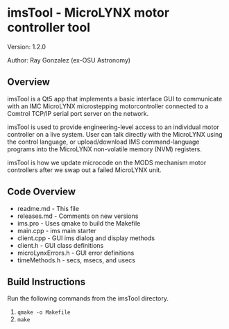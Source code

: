 # imsTool - MicroLYNX motor controller tool
Version: 1.2.0

Author: Ray Gonzalez (ex-OSU Astronomy)

## Overview
imsTool is a Qt5 app that implements a basic interface GUI to communicate with an IMC MicroLYNX microstepping motorcontroller connected to a Comtrol TCP/IP serial port server on the network.

imsTool is used to provide engineering-level access to an individual motor controller on a live system.  User can talk directly 
with the MicroLYNX using the control language, or upload/download IMS command-language programs into the MicroLYNX non-volatile
memory (NVM) registers.

imsTool is how we update microcode on the MODS mechanism motor controllers after we swap out a failed MicroLYNX unit.

## Code Overview
- readme.md - This file
- releases.md - Comments on new versions
- ims.pro - Uses qmake to build the Makefile
- main.cpp - ims main starter
- client.cpp - GUI ims dialog and display methods
- client.h - GUI class definitions
- microLynxErrors.h - GUI error definitions
- timeMethods.h - secs, msecs, and usecs

## Build Instructions
Run the following commands from the imsTool directory.
1) `qmake -o Makefile`
2) `make`